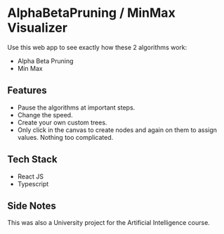 # AlphaBetaPruning / MinMax Visualizer

Use this web app to see exactly how these 2 algorithms work:
- Alpha Beta Pruning
- Min Max

## Features
- Pause the algorithms at important steps.
- Change the speed.
- Create your own custom trees.
- Only click in the canvas to create nodes and again on them to assign values. Nothing too complicated.

## Tech Stack
- React JS
- Typescript

## Side Notes
This was also a University project for the Artificial Intelligence course.